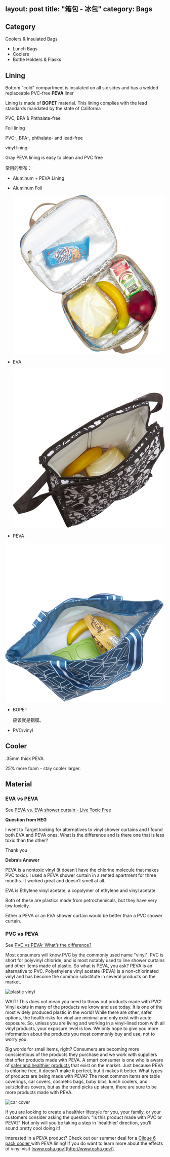 layout: post
title: "箱包 - 冰包"
category: Bags
---

## Category

Coolers & Insulated Bags

- Lunch Bags
- Coolers
- Bottle Holders & Flasks

## Lining

Bottom "cold" compartment is insulated on all six sides and has a welded replaceable PVC-free __PEVA__ liner

Lining is made of __BOPET__ material. This lining complies with the lead standards mandated by the state of California

PVC, BPA & Phthalate-free

Foil lining

PVC-, BPA-, phthalate- and lead-free

vinyl lining

Gray PEVA lining is easy to clean and PVC free

常用的里布：

- Aluminum + PEVA Lining

- Aluminum Foil

    <img src="../../resources/images/lunch-bag-lining-foil.jpeg" height="500">

- EVA
    
    <img src="../../resources/images/lunch-bag-lining-eva.jpeg" height="500">

- PEVA

<img src="../../resources/images/lunch-bag-lining-peva.jpeg" height="500">

- BOPET
    
    应该就是铝膜。

- PVC/vinyl

## Cooler

.35mm thick PEVA

25% more foam - stay cooler larger.

## Material

### EVA vs PEVA

See [PEVA vs. EVA shower curtain - Live Toxic Free](http://www.debralynndadd.com/q-a/peva-vs-eva-shower-curtain/)

__Question from HEG__

I went to Target looking for alternatives to vinyl shower curtains and I found both EVA and PEVA ones. What is the difference and is there one that is less toxic than the other?

Thank you

__Debra’s Answer__

PEVA is a nontoxic vinyl (it doesn’t have the chlorine molecule that makes PVC toxic). I used a PEVA shower curtain in a rented apartment for three months. It worked great and doesn’t smell at all.

EVA is Ethylene vinyl acetate, a copolymer of ethylene and vinyl acetate.

Both of these are plastics made from petrochemicals, but they have very low toxicity.

Either a PEVA or an EVA shower curtain would be better than a PVC shower curtain.

### PVC vs PEVA

See [PVC vs PEVA: What’s the difference?](http://www.gorillamarketing.net/news/pvc-vs-peva.html)

Most consumers will know PVC by the commonly used name "vinyl".  PVC is short for polyvinyl chloride, and is most notably used to line shower curtains and other items made of plastic. So what is PEVA, you ask? PEVA is an alternative to PVC. Polyethylene vinyl acetate (PEVA) is a non-chlorinated vinyl and has become the common substitute in several products on the market. 

![](http://www.gorillamarketing.net/plastic%20vinyl.jpg "plastic vinyl")

WAIT! This does not mean you need to throw out products made with PVC! Vinyl exists in many of the products we know and use today. It is one of the most widely produced plastic in the world! While there are other, safer options, the health risks for vinyl are minimal and only exist with acute exposure. So, unless you are living and working in a vinyl-lined room with all vinyl products, your exposure level is low. We only hope to give you more information about the products you most commonly buy and use, not to worry you.

Big words for small items, right? Consumers are becoming more conscientious of the products they purchase and we work with suppliers that offer products made with PEVA. A smart consumer is one who is aware of [safer and healthier products](http://www.gorillamarketing.net/poly-pure-bottle.html) that exist on the market. Just because PEVA is chlorine free, it doesn't make it perfect, but it makes it better. What types of products are being made with PEVA? The most common items are table coverings, car covers, cosmetic bags, baby bibs, lunch coolers, and suit/clothes covers, but as the trend picks up steam, there are sure to be more products made with PEVA.

![](http://www.gorillamarketing.net/car%20cover.jpg "car cover")

If you are looking to create a healthier lifestyle for you, your family, or your customers consider asking the question: "Is this product made with PVC or PEVA?" Not only will you be taking a step in 'healthier' direction, you'll sound pretty cool doing it!

Interested in a PEVA product? Check out our summer deal for a [Clique 6 pack cooler ](http://www.gorillamarketing.net/clique-6-pack-cooler.html)with PEVA lining!  If you do want to learn more about the effects of vinyl visit [www.osha.gov](http://www.osha.gov/).   